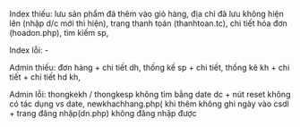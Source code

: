 Index thiếu:  lưu sản phẩm đã thêm vào giỏ hàng, 
        địa chỉ đã lưu không hiện lên (nhập d/c mới thì hiện), 
        trang thanh toán (thanhtoan.tc), 
        chi tiết hóa đơn (hoadon.php),
        tìm kiếm sp,
        
Index lỗi: -

Admin thiếu: đơn hàng + chi tiết dh,
             thống kế sp + chi tiết,
             thống kê kh + chi tiết + chi tiết hd kh,

Admin lỗi: thongkekh / thongkesp không tìm bằng date dc + nút reset không có tác dụng vs date,
newkhachhang.php( khi thêm không ghi ngày vào csdl + trang đăng nhập(dn.php) không đăng nhập được 


            
            
